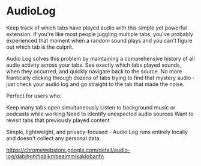 # AudioLog

Keep track of which tabs have played audio with this simple yet powerful extension. If you're like most people juggling multiple tabs, you've probably experienced that moment when a random sound plays and you can't figure out which tab is the culprit.

Audio Log solves this problem by maintaining a comprehensive history of all audio activity across your tabs. See exactly which tabs played sounds, when they occurred, and quickly navigate back to the source. No more frantically clicking through dozens of tabs trying to find that mystery audio - just check your audio log and go straight to the tab that made the noise.

Perfect for users who:

Keep many tabs open simultaneously
Listen to background music or podcasts while working
Need to identify unexpected audio sources
Want to revisit tabs that previously played content

Simple, lightweight, and privacy-focused - Audio Log runs entirely locally and doesn't collect any personal data.

https://chromewebstore.google.com/detail/audio-log/dabjhghjfjdajkmbealmmikaklobanfn
